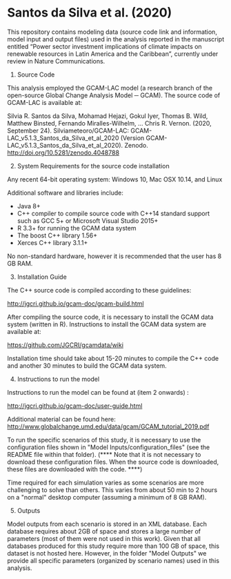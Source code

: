 # Santos da Silva et al. (2020)

This repository contains modeling data (source code link and information, model input and output files) used in the analysis reported in the manuscript entitled “Power sector investment implications of climate impacts on renewable resources in Latin America and the Caribbean”, currently under review in Nature Communications. 

1) Source Code

This analysis employed the GCAM-LAC model (a research branch of the open-source Global Change Analysis Model ─ GCAM). The source code of GCAM-LAC is available at:

Silvia R. Santos da Silva, Mohamad Hejazi, Gokul Iyer, Thomas B. Wild, Matthew Binsted, Fernando Miralles-Wilhelm, … Chris R. Vernon. (2020, September 24). Silviameteoro/GCAM-LAC: GCAM-LAC_v5.1.3_Santos_da_Silva_et_al_2020 (Version GCAM-LAC_v5.1.3_Santos_da_Silva_et_al_2020). Zenodo. http://doi.org/10.5281/zenodo.4048788

2) System Requirements for the source code installation

Any recent 64-bit operating system: Windows 10, Mac OSX 10.14, and Linux

Additional software and libraries include:
- Java 8+
- C++ compiler to compile source code with C++14 standard support such as GCC 5+ or Microsoft Visual Studio 2015+
- R 3.3+ for running the GCAM data system
- The boost C++ library 1.56+
- Xerces C++ library 3.1.1+

No non-standard hardware, however it is recommended that the user has 8 GB RAM. 

3) Installation Guide

The C++ source code is compiled according to these guidelines:

http://jgcri.github.io/gcam-doc/gcam-build.html

After compiling the source code, it is necessary to install the GCAM data system (written in R). Instructions to install the GCAM data system are available at:

https://github.com/JGCRI/gcamdata/wiki

Installation time should take about 15-20 minutes to compile the C++ code and another 30 minutes to build the GCAM data system.

4) Instructions to run the model

Instructions to run the model can be found at (item 2 onwards) :

http://jgcri.github.io/gcam-doc/user-guide.html

Additional material can be found here: http://www.globalchange.umd.edu/data/gcam/GCAM_tutorial_2019.pdf

To run the specific scenarios of this study, it is necessary to use the configuration files shown in "Model Inputs/configuration_files" (see the README file within that folder). (**** Note that it is not necessary to download these configuration files. When the source code is downloaded, these files are downloaded with the code. ****)

Time required for each simulation varies as some scenarios are more challenging to solve than others. This varies from about 50 min to 2 hours on a "normal" desktop computer (assuming a minimum of 8 GB RAM).

5) Outputs

Model outputs from each scenario is stored in an XML database. Each database requires about 2GB of space and stores a large number of parameters (most of them were not used in this work). Given that all databases produced for this study require more than 100 GB of space, this dataset is not hosted here. However, in the folder "Model Outputs" we provide all specific parameters (organized by scenario names) used in this analysis.




